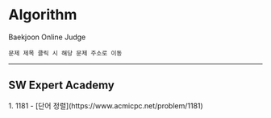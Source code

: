 # Algorithm
Baekjoon Online Judge  
```
문제 제목 클릭 시 해당 문제 주소로 이동
```
<hr/> 
<h2>SW Expert Academy</h2>  
1. 1181 - [단어 정렬](https://www.acmicpc.net/problem/1181)
